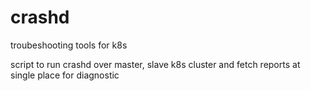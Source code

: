 # crashd
troubeshooting tools for k8s

script to run crashd over master, slave k8s cluster and fetch reports at single place for diagnostic
